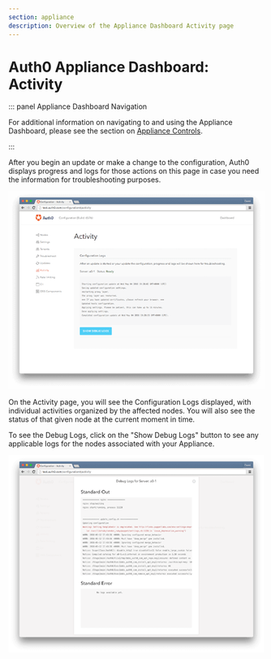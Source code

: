 ```yaml
---
section: appliance
description: Overview of the Appliance Dashboard Activity page
---
```


# Auth0 Appliance Dashboard: Activity

::: panel Appliance Dashboard Navigation

For additional information on navigating to and using the Appliance Dashboard, please see the section on [Appliance Controls](/appliance/dashboard#appliance-controls).

:::

After you begin an update or make a change to the configuration, Auth0 displays progress and logs for those actions on this page in case you need the information for troubleshooting purposes.

![](/media/articles/appliance/dashboard/activity.png)

On the Activity page, you will see the Configuration Logs displayed, with individual activities organized by the affected nodes. You will also see the status of that given node at the current moment in time.

To see the Debug Logs, click on the "Show Debug Logs" button to see any applicable logs for the nodes associated with your Appliance.

![](/media/articles/appliance/dashboard/debug-logs.png)
